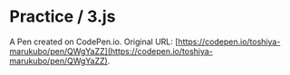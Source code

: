 # Practice / 3.js

A Pen created on CodePen.io. Original URL: [https://codepen.io/toshiya-marukubo/pen/QWgYaZZ](https://codepen.io/toshiya-marukubo/pen/QWgYaZZ).

